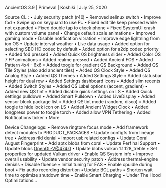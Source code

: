 AncientOS 3.9 | Primeval | Koshiki | July 25, 2020

Source CL :
• July security patch (r40)
• Removed selinux switch
• Improve fod
• Swipe up on keyguard to use FU
• Fixed edit tile keep pressed while not expanded
• Fixed double tap to check phone
• Fixed SystemUI crash with custom volume panel
• Change default scale animations
• Improved gaming mode
• Disable notification vibration
• Improve edge lightning from ion OS
• Update interval weather
• Live data usage
• Added option for selecting SBC HD codec by default
• Added option for a2dp codec priority
• Added fod pressed
• Added Quick QS brightness slider
• Added Color OS 7 FP animations
• Added realme pressed
• Added Ancient FOS
• Added Pattern 4x4 - 6x6
• Added toogle for gradient QS Background
• Added QS Tile Styles (also add ancient tiles)
• Added QS Clock Style
• Added QS Analog Style
• Added QS Themes
• Added Settings Style
• Added statusbar height for dual row
• Added Settings dashboard icons
• Added slim recents
• Added Switch Styles
• Added QS Label options (accent, gradient)
• Added new QS tint
• Added disable quick settings on LS
• Added Quick settings pulldown
• Added Smart Pulldown
• Added LiveDisplay
• Added sensor block package list
• Added QS tint mode (random, disco)
• Added toogle to hide lock icon on LS
• Added Ancient Widget Clock
• Added longpress power to toogle torch
• Added allow VPN Tethering
• Added Notifications ticker
• More

Device Changelogs:
• Remove ringtone focus mode
• Add framework detect modules to PRODUCT_PACKAGES
• Update configfs from lineage tree
• Address rild denial
• Import usb related configs
• Update Coral August Fingerprint
• Add aptx blobs from coral
• Update Perf hal Support
• Update blobs OpenGL-V@474.0
• Update blobs vulkan 1.1.128_treble
• Set properties for updated Vulkan driver
• Enable QS System info
• Improve overall usability
• Update vendor security patch
• Address thermal-engine denials
• Disable fluence
• Initial tuning for EAS
• Enable cpuidle during boot
• Fix audio recording distortion
• Update BCL paths
• Shorten wait time to optimize shutdown time
• Enable Smart Charging
• Under The Hood Optimizations...
